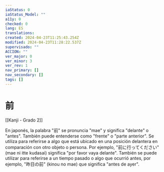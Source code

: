 ```yaml
---
iaStatus: 0
iaStatus_Model: ""
a11y: 0
checked: 0
lang: ES
translations: 
created: 2024-04-23T11:25:43.254Z
modified: 2024-04-23T11:28:22.537Z
supervisado: ""
ACCION: ""
ver_major: 0
ver_minor: 3
ver_rev: 1
nav_primary: []
nav_secondary: []
tags: []
---
```

# 前

[[Kanji - Grado 2]]

En japonés, la palabra "前" se pronuncia "mae" y significa "delante" o "antes". También puede entenderse como "frente" o "parte anterior". Se utiliza para referirse a algo que está ubicado en una posición delantera en comparación con otro objeto o persona. Por ejemplo, "前に行ってください" (mae ni itte kudasai) significa "por favor vaya delante". También se puede utilizar para referirse a un tiempo pasado o algo que ocurrió antes, por ejemplo, "昨日の前" (kinou no mae) que significa "antes de ayer".
